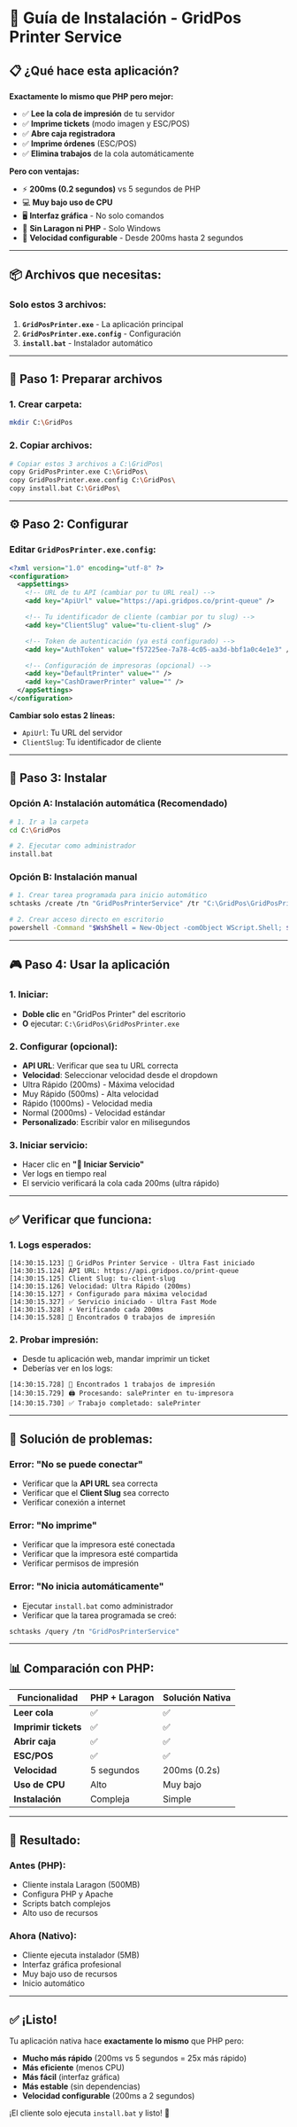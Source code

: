 # 🚀 Guía de Instalación - GridPos Printer Service

## 📋 **¿Qué hace esta aplicación?**

**Exactamente lo mismo que PHP pero mejor:**

-   ✅ **Lee la cola de impresión** de tu servidor
-   ✅ **Imprime tickets** (modo imagen y ESC/POS)
-   ✅ **Abre caja registradora**
-   ✅ **Imprime órdenes** (ESC/POS)
-   ✅ **Elimina trabajos** de la cola automáticamente

**Pero con ventajas:**

-   ⚡ **200ms (0.2 segundos)** vs 5 segundos de PHP
-   💻 **Muy bajo uso de CPU**
-   🖥️ **Interfaz gráfica** - No solo comandos
-   🔧 **Sin Laragon ni PHP** - Solo Windows
-   🚀 **Velocidad configurable** - Desde 200ms hasta 2 segundos

---

## 📦 **Archivos que necesitas:**

### **Solo estos 3 archivos:**

1. **`GridPosPrinter.exe`** - La aplicación principal
2. **`GridPosPrinter.exe.config`** - Configuración
3. **`install.bat`** - Instalador automático

---

## 🔧 **Paso 1: Preparar archivos**

### **1. Crear carpeta:**

```bash
mkdir C:\GridPos
```

### **2. Copiar archivos:**

```bash
# Copiar estos 3 archivos a C:\GridPos\
copy GridPosPrinter.exe C:\GridPos\
copy GridPosPrinter.exe.config C:\GridPos\
copy install.bat C:\GridPos\
```

---

## ⚙️ **Paso 2: Configurar**

### **Editar `GridPosPrinter.exe.config`:**

```xml
<?xml version="1.0" encoding="utf-8" ?>
<configuration>
  <appSettings>
    <!-- URL de tu API (cambiar por tu URL real) -->
    <add key="ApiUrl" value="https://api.gridpos.co/print-queue" />

    <!-- Tu identificador de cliente (cambiar por tu slug) -->
    <add key="ClientSlug" value="tu-client-slug" />

    <!-- Token de autenticación (ya está configurado) -->
    <add key="AuthToken" value="f57225ee-7a78-4c05-aa3d-bbf1a0c4e1e3" />

    <!-- Configuración de impresoras (opcional) -->
    <add key="DefaultPrinter" value="" />
    <add key="CashDrawerPrinter" value="" />
  </appSettings>
</configuration>
```

**Cambiar solo estas 2 líneas:**

-   `ApiUrl`: Tu URL del servidor
-   `ClientSlug`: Tu identificador de cliente

---

## 🚀 **Paso 3: Instalar**

### **Opción A: Instalación automática (Recomendado)**

```bash
# 1. Ir a la carpeta
cd C:\GridPos

# 2. Ejecutar como administrador
install.bat
```

### **Opción B: Instalación manual**

```bash
# 1. Crear tarea programada para inicio automático
schtasks /create /tn "GridPosPrinterService" /tr "C:\GridPos\GridPosPrinter.exe" /sc onstart /ru "SYSTEM" /f

# 2. Crear acceso directo en escritorio
powershell -Command "$WshShell = New-Object -comObject WScript.Shell; $Shortcut = $WshShell.CreateShortcut('%USERPROFILE%\Desktop\GridPos Printer.lnk'); $Shortcut.TargetPath = 'C:\GridPos\GridPosPrinter.exe'; $Shortcut.Save()"
```

---

## 🎮 **Paso 4: Usar la aplicación**

### **1. Iniciar:**

-   **Doble clic** en "GridPos Printer" del escritorio
-   **O** ejecutar: `C:\GridPos\GridPosPrinter.exe`

### **2. Configurar (opcional):**

-   **API URL**: Verificar que sea tu URL correcta
-   **Velocidad**: Seleccionar velocidad desde el dropdown
-   Ultra Rápido (200ms) - Máxima velocidad
-   Muy Rápido (500ms) - Alta velocidad
-   Rápido (1000ms) - Velocidad media
-   Normal (2000ms) - Velocidad estándar
-   **Personalizado**: Escribir valor en milisegundos

### **3. Iniciar servicio:**

-   Hacer clic en **"🚀 Iniciar Servicio"**
-   Ver logs en tiempo real
-   El servicio verificará la cola cada 200ms (ultra rápido)

---

## ✅ **Verificar que funciona:**

### **1. Logs esperados:**

```
[14:30:15.123] 🚀 GridPos Printer Service - Ultra Fast iniciado
[14:30:15.124] API URL: https://api.gridpos.co/print-queue
[14:30:15.125] Client Slug: tu-client-slug
[14:30:15.126] Velocidad: Ultra Rápido (200ms)
[14:30:15.127] ⚡ Configurado para máxima velocidad
[14:30:15.327] ✅ Servicio iniciado - Ultra Fast Mode
[14:30:15.328] ⚡ Verificando cada 200ms
[14:30:15.528] 📨 Encontrados 0 trabajos de impresión
```

### **2. Probar impresión:**

-   Desde tu aplicación web, mandar imprimir un ticket
-   Deberías ver en los logs:

```
[14:30:15.728] 📨 Encontrados 1 trabajos de impresión
[14:30:15.729] 🖨️ Procesando: salePrinter en tu-impresora
[14:30:15.730] ✅ Trabajo completado: salePrinter
```

---

## 🔧 **Solución de problemas:**

### **Error: "No se puede conectar"**

-   Verificar que la **API URL** sea correcta
-   Verificar que el **Client Slug** sea correcto
-   Verificar conexión a internet

### **Error: "No imprime"**

-   Verificar que la impresora esté conectada
-   Verificar que la impresora esté compartida
-   Verificar permisos de impresión

### **Error: "No inicia automáticamente"**

-   Ejecutar `install.bat` como administrador
-   Verificar que la tarea programada se creó:

```bash
schtasks /query /tn "GridPosPrinterService"
```

---

## 📊 **Comparación con PHP:**

| Funcionalidad        | PHP + Laragon | Solución Nativa |
| -------------------- | ------------- | --------------- |
| **Leer cola**        | ✅            | ✅              |
| **Imprimir tickets** | ✅            | ✅              |
| **Abrir caja**       | ✅            | ✅              |
| **ESC/POS**          | ✅            | ✅              |
| **Velocidad**        | 5 segundos    | 200ms (0.2s)    |
| **Uso de CPU**       | Alto          | Muy bajo        |
| **Instalación**      | Compleja      | Simple          |

---

## 🎯 **Resultado:**

### **Antes (PHP):**

-   Cliente instala Laragon (500MB)
-   Configura PHP y Apache
-   Scripts batch complejos
-   Alto uso de recursos

### **Ahora (Nativo):**

-   Cliente ejecuta instalador (5MB)
-   Interfaz gráfica profesional
-   Muy bajo uso de recursos
-   Inicio automático

---

## ✅ **¡Listo!**

Tu aplicación nativa hace **exactamente lo mismo** que PHP pero:

-   **Mucho más rápido** (200ms vs 5 segundos = 25x más rápido)
-   **Más eficiente** (menos CPU)
-   **Más fácil** (interfaz gráfica)
-   **Más estable** (sin dependencias)
-   **Velocidad configurable** (200ms a 2 segundos)

¡El cliente solo ejecuta `install.bat` y listo! 🚀
